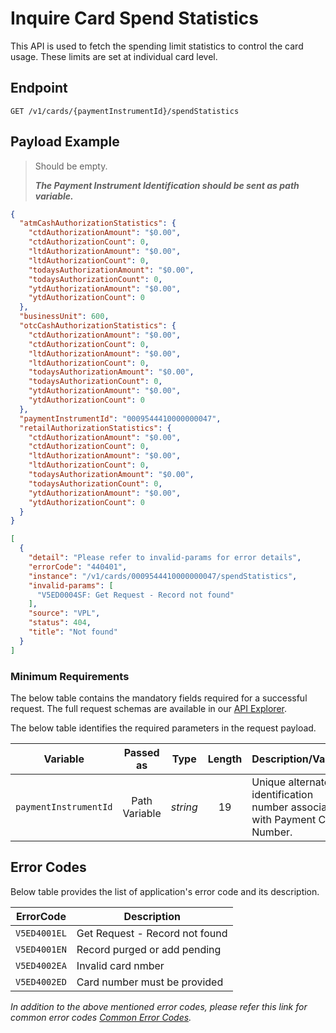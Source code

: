 # Inquire Card Spend Statistics

This API is used to fetch the spending limit statistics to control the card usage. These limits are set at individual card level.

## Endpoint

`GET /v1/cards/{paymentInstrumentId}/spendStatistics`

## Payload Example

<!--
type: tab
titles: Request, Response, Error
-->

>Should be empty. 
>
>***The Payment Instrument Identification should be sent as path variable.***

<!--
type: tab
--> 

```json
{
  "atmCashAuthorizationStatistics": {
    "ctdAuthorizationAmount": "$0.00",
    "ctdAuthorizationCount": 0,
    "ltdAuthorizationAmount": "$0.00",
    "ltdAuthorizationCount": 0,
    "todaysAuthorizationAmount": "$0.00",
    "todaysAuthorizationCount": 0,
    "ytdAuthorizationAmount": "$0.00",
    "ytdAuthorizationCount": 0
  },
  "businessUnit": 600,
  "otcCashAuthorizationStatistics": {
    "ctdAuthorizationAmount": "$0.00",
    "ctdAuthorizationCount": 0,
    "ltdAuthorizationAmount": "$0.00",
    "ltdAuthorizationCount": 0,
    "todaysAuthorizationAmount": "$0.00",
    "todaysAuthorizationCount": 0,
    "ytdAuthorizationAmount": "$0.00",
    "ytdAuthorizationCount": 0
  },
  "paymentInstrumentId": "0009544410000000047",
  "retailAuthorizationStatistics": {
    "ctdAuthorizationAmount": "$0.00",
    "ctdAuthorizationCount": 0,
    "ltdAuthorizationAmount": "$0.00",
    "ltdAuthorizationCount": 0,
    "todaysAuthorizationAmount": "$0.00",
    "todaysAuthorizationCount": 0,
    "ytdAuthorizationAmount": "$0.00",
    "ytdAuthorizationCount": 0
  }
}
```

<!--
type: tab
--> 

```json
[
  {
    "detail": "Please refer to invalid-params for error details",
    "errorCode": "440401",
    "instance": "/v1/cards/0009544410000000047/spendStatistics",
    "invalid-params": [
      "V5ED0004SF: Get Request - Record not found"
    ],
    "source": "VPL",
    "status": 404,
    "title": "Not found"
  }
]
```

<!-- type: tab-end -->

### Minimum Requirements

The below table contains the mandatory fields required for a successful request. The full request schemas are available in our [API Explorer](../api/?type=get&path=/v1/cards/{paymentInstrumentId}/spendStatistics).

The below table identifies the required parameters in the request payload.

| Variable | Passed as | Type | Length | Description/Values |
| -------- | :-------: | :--: | :------------: | ------------------ |
| `paymentInstrumentId` | Path Variable | *string* | 19 | Unique alternate identification number associated with Payment Card Number. |

## Error Codes 

Below table provides the list of application's error code and its description.

| ErrorCode |  Description |
| --------  | ------------------ |
|`V5ED4001EL` | Get Request - Record not found |
|`V5ED4001EN` | Record purged or add pending |
|`V5ED4002EA` | Invalid card nmber |
|`V5ED4002ED` | Card number must be provided |

*In addition to the above mentioned error codes, please refer this link for common error codes [Common Error Codes](?path=docs/Common_Error_Code.md).*
